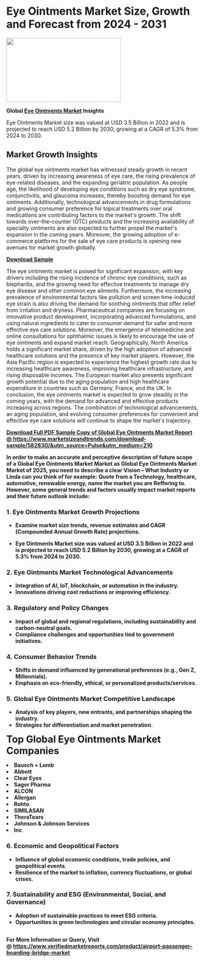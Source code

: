 <H1>Eye Ointments Market Size, Growth and Forecast from 2024 - 2031</H1><img class="aligncenter size-medium wp-image-584254" src="https://thirdeyenews.in/wp-content/uploads/2024/09/Global-Market-Research-300x168.jpeg" alt="" width="300" height="168" /><p><strong>Global&nbsp;<a href="https://www.marketsizeandtrends.com/download-sample/582830/&amp;utm_source=Pulse&amp;utm_medium=210">Eye Ointments Market</a> Insights</strong></p><p>Eye Ointments Market size was valued at USD 3.5 Billion in 2022 and is projected to reach USD 5.2 Billion by 2030, growing at a CAGR of 5.3% from 2024 to 2030.</p><p><h2>Market Growth Insights</h2> <p>The global eye ointments market has witnessed steady growth in recent years, driven by increasing awareness of eye care, the rising prevalence of eye-related diseases, and the expanding geriatric population. As people age, the likelihood of developing eye conditions such as dry eye syndrome, conjunctivitis, and glaucoma increases, thereby boosting demand for eye ointments. Additionally, technological advancements in drug formulations and growing consumer preference for topical treatments over oral medications are contributing factors to the market's growth. The shift towards over-the-counter (OTC) products and the increasing availability of specialty ointments are also expected to further propel the market's expansion in the coming years. Moreover, the growing adoption of e-commerce platforms for the sale of eye care products is opening new avenues for market growth globally.</p> <p><strong><a href="download-link-here">Download Sample</a></strong></p> <p>The eye ointments market is poised for significant expansion, with key drivers including the rising incidence of chronic eye conditions, such as blepharitis, and the growing need for effective treatments to manage dry eye disease and other common eye ailments. Furthermore, the increasing prevalence of environmental factors like pollution and screen time-induced eye strain is also driving the demand for soothing ointments that offer relief from irritation and dryness. Pharmaceutical companies are focusing on innovative product development, incorporating advanced formulations, and using natural ingredients to cater to consumer demand for safer and more effective eye care solutions. Moreover, the emergence of telemedicine and online consultations for ophthalmic issues is likely to encourage the use of eye ointments and expand market reach. Geographically, North America holds a significant market share, driven by the high adoption of advanced healthcare solutions and the presence of key market players. However, the Asia Pacific region is expected to experience the highest growth rate due to increasing healthcare awareness, improving healthcare infrastructure, and rising disposable incomes. The European market also presents significant growth potential due to the aging population and high healthcare expenditure in countries such as Germany, France, and the UK. In conclusion, the eye ointments market is expected to grow steadily in the coming years, with the demand for advanced and effective products increasing across regions. The combination of technological advancements, an aging population, and evolving consumer preferences for convenient and effective eye care solutions will continue to shape the market's trajectory. <p><strong><a href="get-more-link-here"></p><p><span class=""><strong>Download Full PDF Sample Copy of Global Eye Ointments Market Report</strong> @ <a href="https://www.marketsizeandtrends.com/download-sample/582830/&amp;utm_source=Pulse&amp;utm_medium=210" target="_blank">https://www.marketsizeandtrends.com/download-sample/582830/&amp;utm_source=Pulse&amp;utm_medium=210</a></span></p><p>In order to make an accurate and perceptive description of future scope of a Global&nbsp;Eye Ointments Market Market as Global&nbsp;Eye Ointments Market Market of 2025, you need to describe a clear Vision &ndash; What Industry or Linda can you think of for example: Quote from a Technology, healthcare, automotive, renewable energy, name the market you are Reffering to. However, some general trends and factors usually impact market reports and their future outlook include:</p><h3>1.&nbsp;<strong>Eye Ointments Market Growth Projections</strong></h3><ul><li>Examine market size trends, revenue estimates and CAGR (Compounded Annual Growth Rate) projections.</li><li><p>Eye Ointments Market size was valued at USD 3.5 Billion in 2022 and is projected to reach USD 5.2 Billion by 2030, growing at a CAGR of 5.3% from 2024 to 2030.</p></li></ul><h3>2.&nbsp;<strong>Eye Ointments Market Technological Advancements</strong></h3><ul><li>Integration of AI, IoT, blockchain, or automation in the industry.</li><li>Innovations driving cost reductions or improving efficiency.</li></ul><h3>3.&nbsp;<strong>Regulatory and Policy Changes</strong></h3><ul><li>Impact of global and regional regulations, including sustainability and carbon-neutral goals.</li><li>Compliance challenges and opportunities tied to government initiatives.</li></ul><h3>4.&nbsp;<strong>Consumer Behavior Trends</strong></h3><ul><li>Shifts in demand influenced by generational preferences (e.g., Gen Z, Millennials).</li><li>Emphasis on eco-friendly, ethical, or personalized products/services.</li></ul><h3>5.&nbsp;<strong>Global Eye Ointments Market Competitive Landscape</strong></h3><ul><li>Analysis of key players, new entrants, and partnerships shaping the industry.</li><li>Strategies for differentiation and market penetration.</li></ul><p data-pm-slice="1 1 []"><span style="color: inherit; font-family: inherit; font-size: 25px;">Top Global Eye Ointments Market Companies</span></p><div class="" data-test-id=""><p><li>Bausch + Lomb</li><li> Abbott</li><li> Clear Eyes</li><li> Sager Pharma</li><li> ALCON</li><li> Allergan</li><li> Rohto</li><li> SIMILASAN</li><li> TheraTears</li><li> Johnson & Johnson Services</li><li> Inc</li></p></div><h3>6.&nbsp;<strong>Economic and Geopolitical Factors</strong></h3><ul><li>Influence of global economic conditions, trade policies, and geopolitical events.</li><li>Resilience of the market to inflation, currency fluctuations, or global crises.</li></ul><h3>7.&nbsp;<strong>Sustainability and ESG (Environmental, Social, and Governance)</strong></h3><ul><li>Adoption of sustainable practices to meet ESG criteria.</li><li>Opportunities in green technologies and circular economy principles.</li></ul><h2><strong style="font-size: 14px;">For More Information or Query, Visit @&nbsp;</strong><a style="background-color: #ffffff; font-size: 14px;" href="https://www.marketsizeandtrends.com/report/eye-ointments-market/" target="_blank">https://www.verifiedmarketreports.com/product/airport-passenger-boarding-bridge-market</a></h2>
